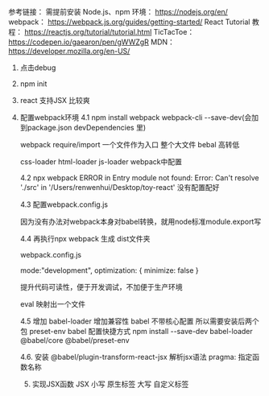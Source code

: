 参考链接：
需提前安装 Node.js、npm 环境： https://nodejs.org/en/
webpack： https://webpack.js.org/guides/getting-started/
React Tutorial 教程： https://reactjs.org/tutorial/tutorial.html
TicTacToe： https://codepen.io/gaearon/pen/gWWZgR
MDN： https://developer.mozilla.org/en-US/

1. 点击debug
2. npm init
3. react 支持JSX 比较爽
4. 配置webpack环境
    4.1 npm install webpack  webpack-cli  --save-dev(会加到package.json devDependencies 里)

    webpack require/import 一个文件作为入口 整个大文件
    bebal  高转低

    css-loader  html-loader js-loader  webpack中配置


    4.2 npx webpack
    ERROR in Entry module not found: Error: Can't resolve './src' in '/Users/renwenhui/Desktop/toy-react'
    没有配置配好

    4.3 配置webpack.config.js

    因为没有办法对webpack本身对babel转换，就用node标准module.export写

    4.4 再执行npx webpack 生成 dist文件夹


    webpack.config.js

    mode:"development",
    optimization: {
        minimize: false
    }
 
    提升代码可读性，便于开发调试，不加便于生产环境

    eval 映射出一个文件

    4.5 增加 babel-loader  增加兼容性  babel 不带核心配置 所以需要安装后两个包  preset-env babel 配置快捷方式
    npm install --save-dev babel-loader  @babel/core @babel/preset-env

    4.6. 安装 @babel/plugin-transform-react-jsx 解析jsx语法
    pragma: 指定函数名称


    5. 实现JSX函数
        JSX 小写 原生标签  大写 自定义标签
